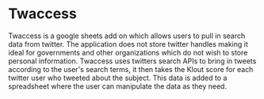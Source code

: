 # Twaccess
Twaccess is a google sheets add on which allows users to pull in search data from twitter. The application does not store twitter handles making it ideal for governments and other organizations which do not wish to store personal information.   Twaccess uses twitters search APIs to bring in tweets according to the user's search terms, it then takes the Klout score for each twitter user who tweeted about the subject. This data is added to a spreadsheet where the user can manipulate the data as they need. 
